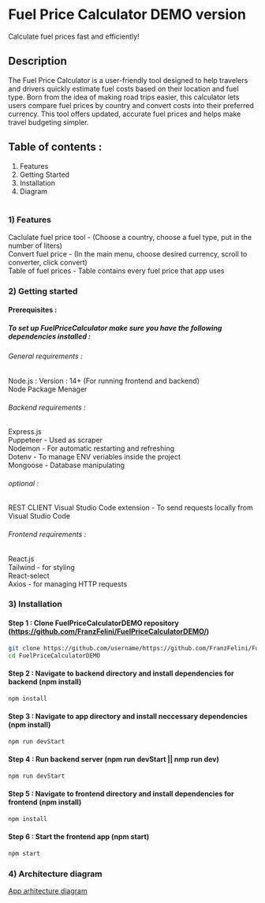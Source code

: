 # Fuel Price Calculator DEMO version

Calculate fuel prices fast and efficiently!


## Description

The Fuel Price Calculator is a user-friendly tool designed to help travelers and drivers quickly estimate fuel costs based on their location and fuel type. Born from the idea of making road trips easier, this calculator lets users compare fuel prices by country and convert costs into their preferred currency. This tool offers updated, accurate fuel prices and helps make travel budgeting simpler.

## Table of contents :

1) Features <br>
2) Getting Started <br>
3) Installation <br>
4) Diagram <br> <br>



### 1) Features 
Caclulate fuel price tool - (Choose a country, choose a fuel type, put in the number of liters) <br>
Convert fuel price - (In the main menu, choose desired currency, scroll to converter, click convert) <br>
Table of fuel prices - Table contains every fuel price that app uses <br>

### 2) Getting started
#### Prerequisites :
##### To set up FuelPriceCalculator make sure you have the following dependencies installed :

###### General requirements :
Node.js : Version : 14+ (For running frontend and backend) <br>
Node Package Menager

###### Backend requirements :

 Express.js  <br>
 Puppeteer - Used as scraper <br>
 Nodemon - For automatic restarting and refreshing <br>
 Dotenv - To manage ENV veriables inside the project <br>
 Mongoose - Database manipulating <br>

###### optional :
REST CLIENT Visual Studio Code extension - To send requests locally from Visual Studio Code <br>
 
###### Frontend requirements :

React.js <br>
Tailwind - for styling <br>
React-select <br>
Axios - for managing HTTP requests 

### 3) Installation
#### Step 1 : Clone FuelPriceCalculatorDEMO repository (https://github.com/FranzFelini/FuelPriceCalculatorDEMO/) <br>
```bash
git clone https://github.com/username/https://github.com/FranzFelini/FuelPriceCalculatorDEMO/
cd FuelPriceCalculatorDEMO
```
#### Step 2 : Navigate to backend directory and install dependencies for backend (npm install)
```bash
npm install
```
#### Step 3 : Navigate to app directory and install neccessary dependencies (npm install)
```bash
npm run devStart
```
#### Step 4 : Run backend server (npm run devStart || nmp run dev)
```bash
npm run devStart
```
#### Step 5 : Navigate to frontend directory and install dependencies for frontend (npm install)
```bash
npm install
```
#### Step 6 : Start the frontend app (npm start)
```bash
npm start
```
### 4) Architecture diagram
[App arhitecture diagram ](images/diagram.png)


